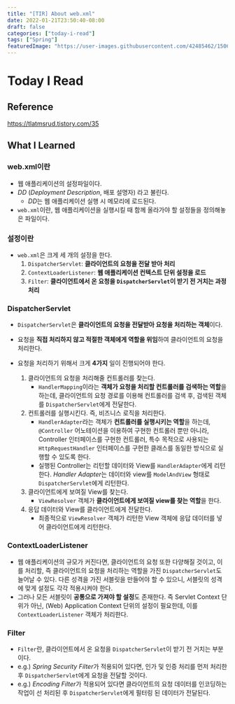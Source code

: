 ```yaml
---
title: "[TIR] About web.xml"
date: 2022-01-21T23:50:40-08:00
draft: false
categories: ["today-i-read"]
tags: ["Spring"]
featuredImage: "https://user-images.githubusercontent.com/42485462/150630882-6a9a3648-b603-48c7-befc-4be6f66a84e7.png"
---
```


# Today I Read

## Reference

https://tlatmsrud.tistory.com/35

## What I Learned

### web.xml이란

- 웹 애플리케이션의 설정파일이다.
- _DD_ (_Deployment Description_, 배포 설명자) 라고 불린다.
  - *DD*는 웹 애플리케이션 실행 시 메모리에 로드된다.
- `web.xml`이란, 웹 애플리케이션을 실행시킬 때 함께 올라가야 할 설정들을 정의해놓은 파일이다.

### 설정이란

- `web.xml`은 크게 세 개의 설정을 한다.
  1. `DispatcherServlet`: **클라이언트의 요청을 전달 받아 처리**
  2. `ContextLoaderListener`: **웹 애플리케이션 컨텍스트 단위 설정을 로드**
  3. `Filter`: **클라이언트에서 온 요청을 `DispatcherServlet`이 받기 전 거치는 과정 처리**

### DispatcherServlet

- `DispatcherServlet`은 **클라이언트의 요청을 전달받아 요청을 처리하는 객체**이다.
- 요청을 **직접 처리하지 않고 적절한 객체에게 역할을 위임**하여 클라이언트의 요청을 처리한다.
- 요청을 처리하기 위해서 크게 **4가지** 일이 진행되어야 한다.

  1. 클라이언트의 요청을 처리해줄 컨트롤러를 찾는다.
     - `HandlerMapping`이라는 **객체가 요청을 처리할 컨트롤러를 검색하는 역할**을 하는데, 클라이언트의 요청 경로를 이용해 컨트롤러를 검색 후, 검색된 객체를 `DispatcherServlet`에게 전달한다.
  2. 컨트롤러를 실행시킨다. 즉, 비즈니스 로직을 처리한다.
     - `HandlerAdapter`라는 객체가 **컨트롤러를 실행시키는 역할**을 하는데, `@Controller` 어노테이션을 이용하여 구현한 컨트롤러 뿐만 아니라, Controller 인터페이스를 구현한 컨트롤러, 특수 목적으로 사용되는 `HttpRequestHandler` 인터페이스를 구현한 클래스를 동일한 방식으로 실행할 수 있도록 한다.
     - 실행된 Controller는 리턴할 데이터와 View를 `HandlerAdapter`에게 리턴한다. *Handler Adapter*는 데이터와 view를 `ModelAndView` 형태로 `DispatcherServlet`에게 리턴한다.
  3. 클라이언트에게 보여질 View를 찾는다.
     - `ViewResolver` 객체가 **클라이언트에게 보여질 view를 찾는 역할**을 한다.
  4. 응답 데이터와 View를 클라이언트에게 전달한다.
     - 최종적으로 `ViewResolver` 객체가 리턴한 View 객체에 응답 데이터를 넣어 클라이언트에게 리턴한다.

### ContextLoaderListener

- 웹 애플리케이션의 규모가 커진다면, 클라이언트의 요청 또한 다양해질 것이고, 이를 처리할, 즉 클라이언트의 요청을 처리하는 역할을 가진 `DispatcherServlet`도 늘어날 수 있다. 다른 성격을 가진 서블릿을 만들어야 할 수 있으니, 서블릿의 성격에 맞게 설정도 각각 적용시켜야 한다.
- 그러나 모든 서블릿이 **공통으로 가져야 할 설정**도 존재한다. 즉 Servlet Context 단위가 아닌, (Web) Application Context 단위의 설정이 필요한데, 이를 `ContextLoaderListener` 객체가 처리한다.

### Filter

- `Filter`란, 클라이언트에서 온 요청을 `DispatcherServlet`이 받기 전 거치는 부분이다.
- e.g.) *Spring Security Filter*가 적용되어 있다면, 인가 및 인증 처리를 먼저 처리한 후 `DispatcherServlet`에게 요청을 전달할 것이다.
- e.g.) *Encoding Filter*가 적용되어 있다면 클라이언트의 요청 데이터를 인코딩하는 작업이 선 처리된 후 `DispatcherServlet`에게 필터링 된 데이터가 전달된다.
